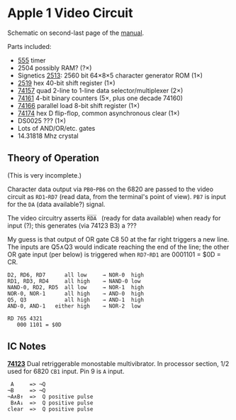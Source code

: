 Apple 1 Video Circuit
=====================

Schematic on second-last page of the [manual][a1man].

Parts included:
- [555] timer
- 2504 possibly RAM? (?×)
- Signetics [2513]: 2560 bit 64×8×5 character generator ROM (1×)
- [2519] hex 40-bit shift register (1×)
- [74157] quad 2-line to 1-line data selector/multiplexer (2×)
- [74161] 4-bit binary counters (5×, plus one decade 74160)
- [74166] parallel load 8-bit shift register (1×)
- [74174] hex D flip-flop, common asynchronous clear (1×)
- DS0025 ??? (1×)
- Lots of AND/OR/etc. gates
- 14.31818 Mhz crystal


Theory of Operation
-------------------

(This is very incomplete.)

Character data output via `PB0`-`PB6` on the 6820 are passed to the
video circuit as `RD1`-`RD7` (read data, from the terminal's point of
view). `PB7` is input for the `DA` (data available?) signal.

The video circuitry asserts `R̅D̅A̅ ` (ready for data available) when ready
for input (?); this generates (via 74123 B3) a ???

My guess is that output of OR gate C8 50 at the far right triggers a
new line. The inputs are Q5∧Q3 would indicate reaching the end of the
line; the other OR gate input (per below) is triggered when
`RD7`-`RD1` are 0001101 = $0D = CR.

    D2, RD6, RD7      all low     → NOR-0  high
    RD1, RD3, RD4     all high    → NAND-0 low
    NAND-0, RD2, RD5  all low     → NOR-1  high
    NOR-0, NOR-1      all high    → AND-0  high
    Q5, Q3            all high    → AND-1  high
    AND-0, AND-1   either high    → NOR-2  low

    RD 765 4321
       000 1101 = $0D


IC Notes
--------

__[74123]__ Dual retriggerable monostable multivibrator.
In processor section, 1/2 used for 6820 `CB1` input. Pin 9 is `A` input.

     A     => ¬Q
    ¬B     => ¬Q
    ¬A∧B↑  =>  Q positive pulse
     B∧A↓  =>  Q positive pulse
    clear  =>  Q positive pulse



<!-------------------------------------------------------------------->
[a1man]: https://www.applefritter.com/files/a1man.pdf

[2513]: https://www.applefritter.com/files/signetics2513.pdf
[2513b]: https://www.datasheetarchive.com/pdf/download.php?id=5065adad5e4757ac90073038091de3931e7380&type=M&term=2513
[2519]: https://www.applefritter.com/files/signetics2519.pdf
[555]: http://www.ti.com/lit/gpn/sn74s175
[74123]: http://www.ti.com/lit/ds/symlink/sn74ls122.pdf
[74157]: http://www.ti.com/lit/gpn/sn74ls157
[74160]: http://www.ti.com/lit/gpn/sn74ls161a
[74161]: http://www.ti.com/lit/gpn/sn74ls161a
[74166]: http://www.ti.com/lit/gpn/sn54ls166a
[74174]: http://www.ti.com/lit/gpn/sn74s175
